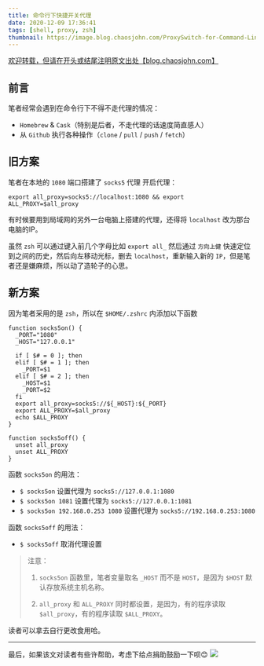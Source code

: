 ```yaml
---
title: 命令行下快捷开关代理
date: 2020-12-09 17:36:41
tags: [shell, proxy, zsh]
thumbnail: https://image.blog.chaosjohn.com/ProxySwitch-for-Command-Line/banner.jpg
---
```


[欢迎转载，但请在开头或结尾注明原文出处【blog.chaosjohn.com】](https://blog.chaosjohn.com/ProxySwitch-for-Command-Line.html)

## 前言
笔者经常会遇到在命令行下不得不走代理的情况：
- `Homebrew` & `Cask`（特别是后者，不走代理的话速度简直感人）
- 从 `Github` 执行各种操作（`clone` / `pull` / `push` / `fetch`）

## 旧方案
笔者在本地的 `1080` 端口搭建了 `socks5` 代理
开启代理：
```
export all_proxy=socks5://localhost:1080 && export ALL_PROXY=$all_proxy
```

有时候要用到局域网的另外一台电脑上搭建的代理，还得将 `localhost` 改为那台电脑的IP。

虽然 `zsh` 可以通过键入前几个字母比如 `export all_` 然后通过 `方向上健` 快速定位到之间的历史，然后向左移动光标，删去 `localhost`，重新输入新的 `IP`，但是笔者还是嫌麻烦，所以动了造轮子的心思。

## 新方案
因为笔者采用的是 `zsh`，所以在 `$HOME/.zshrc` 内添加以下函数
```
function socks5on() {
  _PORT="1080"
  _HOST="127.0.0.1"

  if [ $# = 0 ]; then
  elif [ $# = 1 ]; then
    _PORT=$1
  elif [ $# = 2 ]; then
    _HOST=$1
    _PORT=$2
  fi
  export all_proxy=socks5://${_HOST}:${_PORT}
  export ALL_PROXY=$all_proxy
  echo $ALL_PROXY
}

function socks5off() {
  unset all_proxy
  unset ALL_PROXY
}
```

函数 `socks5on` 的用法：
- `$ socks5on` 设置代理为 `socks5://127.0.0.1:1080`
- `$ socks5on 1081` 设置代理为 `socks5://127.0.0.1:1081`
- `$ socks5on 192.168.0.253 1080` 设置代理为 `socks5://192.168.0.253:1080`

函数 `socks5off` 的用法：
- `$ socks5off` 取消代理设置

> 注意：
> 1. `socks5on` 函数里，笔者变量取名 `_HOST` 而不是 `HOST`，是因为 `$HOST` 默认存放系统主机名称。
> 
> 2. `all_proxy` 和 `ALL_PROXY` 同时都设置，是因为，有的程序读取 `$all_proxy`，有的程序读取 `$ALL_PROXY`。

读者可以拿去自行更改食用哈。 

---

最后，如果该文对读者有些许帮助，考虑下给点捐助鼓励一下呗😊
![](https://image.blog.chaosjohn.com/donate-me.png)